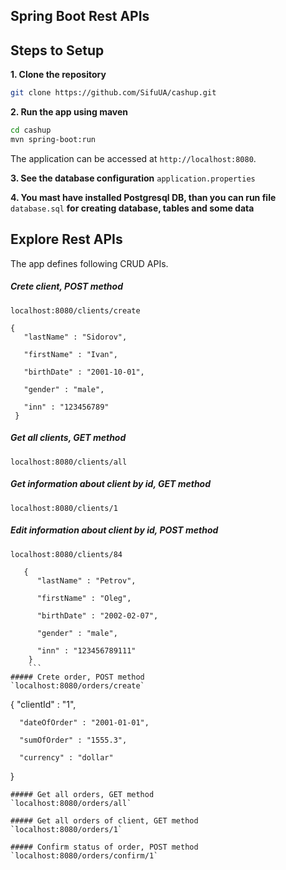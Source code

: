 ## Spring Boot Rest APIs

## Steps to Setup

**1. Clone the repository** 

```bash
git clone https://github.com/SifuUA/cashup.git
```

**2. Run the app using maven**

```bash
cd cashup
mvn spring-boot:run
```

The application can be accessed at `http://localhost:8080`.

**3. See the database configuration** `application.properties`

**4. You mast have installed Postgresql DB, than you can run file** `database.sql`
**for creating database, tables and some data**

## Explore Rest APIs
The app defines following CRUD APIs.

##### Crete client, POST method 
`localhost:8080/clients/create`
```
{
   "lastName" : "Sidorov",

   "firstName" : "Ivan",
   
   "birthDate" : "2001-10-01",
   
   "gender" : "male",
	
   "inn" : "123456789"
 }
 ```
 ##### Get all clients, GET method 
 `localhost:8080/clients/all`
 
 ##### Get information about client by id, GET method 
 `localhost:8080/clients/1`
 
 ##### Edit information about client by id, POST method 
 `localhost:8080/clients/84`
   ```
      {
         "lastName" : "Petrov",
      
         "firstName" : "Oleg",
         
         "birthDate" : "2002-02-07",
         
         "gender" : "male",
      	
         "inn" : "123456789111"
       }
       ```
  ##### Crete order, POST method 
  `localhost:8080/orders/create`
  ```
  {
      "clientId" : "1",
  	
      "dateOfOrder" : "2001-01-01",
     
      "sumOfOrder" : "1555.3",
     
      "currency" : "dollar"
   }
   ```
  ##### Get all orders, GET method 
   `localhost:8080/orders/all`
    
  ##### Get all orders of client, GET method 
  `localhost:8080/orders/1`
     
  ##### Confirm status of order, POST method 
  `localhost:8080/orders/confirm/1`
    